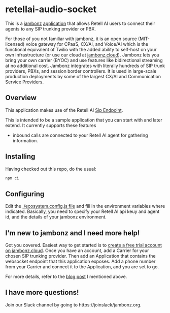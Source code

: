 # retellai-audio-socket

This is a [jambonz](https://jambonz.org) [application](https://www.jambonz.org/docs/webhooks/overview/) that allows Retell AI users to connect their agents to any SIP trunking provider or PBX.

For those of you not familiar with jambonz, it is an open source (MIT-licensed) voice gateway for CPaaS, CX/AI, and Voice/AI which is the functional equivalent of Twilio with the added ability to self-host on your own infrastructure (or use our cloud at [jambonz.cloud](https://jambonz.cloud)).  Jambonz lets you bring your own carrier (BYOC) and use features like bidirectional streaming at no additional cost.  Jambonz integrates with literally hundreds of SIP trunk providers, PBXs, and session border controllers.  It is used in large-scale production deployments by some of the largest CX/AI and Communication Service Providers.

## Overview

This application makes use of the Retell AI [Sip Endpoint](https://docs.retellai.com/make-calls/custom-telephony#method-2-dial-to-sip-endpoint).

This is intended to be a sample application that you can start with and later extend. It currently supports these features

- inbound calls are connected to your Retell AI agent for gathering information.

## Installing

Having checked out this repo, do the usual:
```bash
npm ci
```

## Configuring

Edit the [./ecosystem.config.js file](./ecosystem.config.js) and fill in the environment variables where indicated.  Basically, you need to specify your Retell AI api keuy and agent id, and the details of your jambonz environment.

## I'm new to jambonz and I need more help!

Got you covered.  Easiest way to get started is to [create a free trial account on jambonz.cloud](https://jambonz.cloud/register).  Once you have an account, add a Carrier for your chosen SIP trunking provider.  Then add an Application that contains the websocket endpoint that this application exposes.  Add a phone number from your Carrier and connect it to the Application, and you are set to go.

For more details, refer to the [blog post](https://blog.jambonz.org/using-jambonz-for-telephony-integration-with-retell-ai) I mentioned above.

## I have more questions!
Join our Slack channel by going to https://joinslack/jambonz.org.
